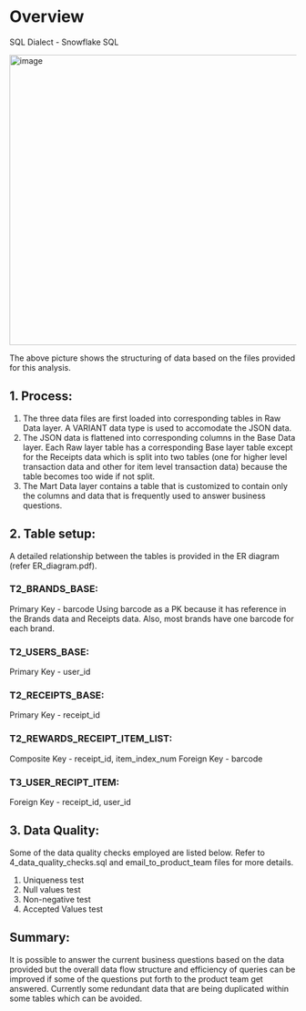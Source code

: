 # Overview

SQL Dialect - Snowflake SQL

<img width="510" alt="image" src="https://github.com/Vidaan/fetch-rewards-analysis/assets/56769902/7d7e979a-19ac-465c-a94a-1d3988807ca7">

The above picture shows the structuring of data based on the files provided for this analysis. 

## 1. Process:
1. The three data files are first loaded into corresponding tables in Raw Data layer. A VARIANT data type is used to accomodate the JSON data.
2. The JSON data is flattened into corresponding columns in the Base Data layer. Each Raw layer table has a corresponding Base layer table except for the Receipts data which is split into two tables (one for higher level transaction data and other for item level transaction data) because the table becomes too wide if not split.
3. The Mart Data layer contains a table that is customized to contain only the columns and data that is frequently used to answer business questions.

## 2. Table setup:
A detailed relationship between the tables is provided in the ER diagram (refer ER_diagram.pdf).

### T2_BRANDS_BASE:
Primary Key - barcode
Using barcode as a PK because it has reference in the Brands data and Receipts data. Also, most brands have one barcode for each brand.

### T2_USERS_BASE:
Primary Key - user_id

### T2_RECEIPTS_BASE:
Primary Key - receipt_id

### T2_REWARDS_RECEIPT_ITEM_LIST:
Composite Key - receipt_id, item_index_num
Foreign Key - barcode

### T3_USER_RECIPT_ITEM:
Foreign Key - receipt_id, user_id

## 3. Data Quality:
Some of the data quality checks employed are listed below. Refer to 4_data_quality_checks.sql and email_to_product_team files for more details.
1. Uniqueness test
2. Null values test
3. Non-negative test
4. Accepted Values test

## Summary:
It is possible to answer the current business questions based on the data provided but the overall data flow structure and efficiency of queries can be improved if some of the questions put forth to the product team get answered. Currently some redundant data that are being duplicated within some tables which can be avoided.
